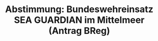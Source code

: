 ---
abstimmung:
  abstimmung: 2
  bundestagssitzung: 160
  datum: 21. März 2024
  legislaturperiode: 20
categories:
- Todo
data:
- title: Abstimmungsergebnis 20240321_1.pdf
  url: /res/2025-btw/abstimmungsergebnisse/20240321_1.pdf
- title: Abstimmungsergebnis 20240321_1_xls.xlsx
  url: /res/2025-btw/abstimmungsergebnisse/20240321_1_xls.xlsx
- title: Abstimmungsergebnis 20240321_1_xls.csv
  url: /res/2025-btw/abstimmungsergebnisse_csv/20240321_1_xls.csv
documents:
- local: /res/2025-btw/drucksachen/2010161.pdf
  summary: '### Antrag der Bundesregierung: Fortsetzung der Beteiligung an der NATO-geführten
    Operation SEA GUARDIAN


    Der Antrag der Bundesregierung befürwortet die Fortsetzung der Beteiligung deutscher
    Streitkräfte an der NATO-geführten Operation SEA GUARDIAN im Mittelmeer bis März
    2025.  Die Bundeswehr soll weiterhin zur Seeraumüberwachung, zum Kampf gegen Terrorismus
    und Waffenschmuggel beitragen und dabei die Regeln des Völkerrechts einhalten.


    **Kernpunkte und Ziele:**


    * Fortsetzung der Beteiligung an der MSO SG

    * Beitrag zur maritimen Sicherheit im Mittelmeer

    * Kampf gegen Terrorismus und Waffenschmuggel

    * Einhaltung des Völkerrechts

    * Zusammenarbeit mit NATO und EU'
  title: Drucksache 20/10161
  url: https://dserver.bundestag.de/btd/20/101/2010161.pdf
- local: /res/2025-btw/drucksachen/2010649.pdf
  summary: '### Beschlussempfehlung und Bericht des Auswärtigen Ausschusses


    Der Auswärtige Ausschuss empfiehlt die Fortsetzung der Beteiligung Deutschlands
    an der NATO-geführten Operation SEA GUARDIAN im Mittelmeer.  Die Operation zielt
    auf den Schutz des Bündnisgebietes durch Überwachung des Seegebietes, Lagebilderstellung,
    Terrorismusbekämpfung und die Verhinderung von Waffenschmuggel.  **Kernpunkte
    und Ziele:** Fortsetzung der Beteiligung an SEA GUARDIAN, Schutz des Bündnisgebietes,
    Überwachung des Mittelmeeres, Bekämpfung von Terrorismus und Waffenschmuggel.

    '
  title: Drucksache 20/10649
  url: https://dserver.bundestag.de/btd/20/106/2010649.pdf
ergebnis:
  AfD:
    enthaltung: 0
    gesamt: 78
    ja: 0
    nein: 70
    nichtabgegeben: 8
    ungueltig: 0
  BSW:
    enthaltung: 0
    gesamt: 10
    ja: 0
    nein: 9
    nichtabgegeben: 1
    ungueltig: 0
  Bündnis 90/Die Grünen:
    enthaltung: 1
    gesamt: 117
    ja: 107
    nein: 2
    nichtabgegeben: 7
    ungueltig: 0
  CDU/CSU:
    enthaltung: 0
    gesamt: 197
    ja: 181
    nein: 1
    nichtabgegeben: 15
    ungueltig: 0
  Die Linke:
    enthaltung: 0
    gesamt: 28
    ja: 0
    nein: 23
    nichtabgegeben: 5
    ungueltig: 0
  FDP:
    enthaltung: 0
    gesamt: 91
    ja: 85
    nein: 0
    nichtabgegeben: 6
    ungueltig: 0
  Fraktionslos:
    enthaltung: 1
    gesamt: 6
    ja: 1
    nein: 2
    nichtabgegeben: 2
    ungueltig: 0
  SPD:
    enthaltung: 0
    gesamt: 207
    ja: 189
    nein: 2
    nichtabgegeben: 16
    ungueltig: 0
layout: abstimmung
links:
- title: Link zu bundestag.de
  url: https://www.bundestag.de/parlament/plenum/abstimmung/abstimmung?id=908
preview: 'Deutscher Bundestag


  160. Sitzung des Deutschen Bundestages

  am Donnerstag, 21. März 2024


  Endgültiges Ergebnis der Namentlichen Abstimmung Nr. 2


  Beschlussempfehlung des Auswärtigen Ausschusses (3. Ausschuss)

  zu dem Antrag der Bundesregierung

  Fortsetzung der Beteiligung bewaffneter deutscher Streitkräfte an der NATO-geführten

  Maritimen Sicherheitsoperation SEA GUARDIAN im Mittelmeer

  - Drucksachen 20/10161 und 20/10649 -'
tags:
- Todo
title: 'Abstimmung: Bundeswehreinsatz SEA GUARDIAN im Mittelmeer (Antrag BReg)'
---